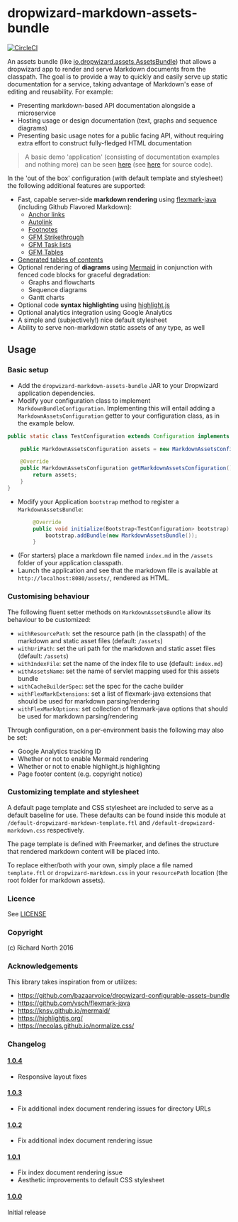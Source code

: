 # dropwizard-markdown-assets-bundle

[![CircleCI](https://circleci.com/gh/rnorth/dropwizard-markdown-assets-bundle.svg?style=svg)](https://circleci.com/gh/rnorth/dropwizard-markdown-assets-bundle)

An assets bundle (like [io.dropwizard.assets.AssetsBundle](http://www.dropwizard.io/1.0.0/dropwizard-assets/apidocs/io/dropwizard/assets/AssetsBundle.html)) that allows a dropwizard app to render and serve Markdown documents from the classpath. The goal is to provide a way to quickly and easily serve up static documentation for a service, taking advantage of Markdown's ease of editing and reusability. For example:

* Presenting markdown-based API documentation alongside a microservice
* Hosting usage or design documentation (text, graphs and sequence diagrams)
* Presenting basic usage notes for a public facing API, without requiring extra effort to construct fully-fledged HTML documentation

> A basic demo 'application' (consisting of documentation examples and nothing more) can be seen [here](https://dropwizard-markdown-demo.herokuapp.com/docs/) (see [here](https://github.com/rnorth/dropwizard-markdown-assets-bundle-demo) for source code).

In the 'out of the box' configuration (with default template and stylesheet) the following additional features are supported:

* Fast, capable server-side **markdown rendering** using [flexmark-java](https://github.com/vsch/flexmark-java) (including Github Flavored Markdown):
    * [Anchor links](https://github.com/vsch/flexmark-java/wiki/Extensions#anchorlink)
    * [Autolink](https://github.com/vsch/flexmark-java/wiki/Extensions#autolink)
    * [Footnotes](https://github.com/vsch/flexmark-java/wiki/Extensions#footnotes)
    * [GFM Strikethrough](https://github.com/vsch/flexmark-java/wiki/Extensions#gfm-strikethrough)
    * [GFM Task lists](https://github.com/vsch/flexmark-java/wiki/Extensions#gfm-tasklist)
    * [GFM Tables](https://github.com/vsch/flexmark-java/wiki/Extensions#tables)
* [Generated tables of contents](https://github.com/vsch/flexmark-java/wiki/Extensions#table-of-contents-1)
* Optional rendering of **diagrams** using [Mermaid](https://knsv.github.io/mermaid/) in conjunction with fenced code blocks for graceful degradation:
    * Graphs and flowcharts
    * Sequence diagrams
    * Gantt charts
* Optional code **syntax highlighting** using [highlight.js](https://highlightjs.org/)
* Optional analytics integration using Google Analytics
* A simple and (subjectively!) nice default stylesheet
* Ability to serve non-markdown static assets of any type, as well

## Usage

### Basic setup

* Add the `dropwizard-markdown-assets-bundle` JAR to your Dropwizard application dependencies.
* Modify your configuration class to implement `MarkdownBundleConfiguration`. Implementing this will entail adding a `MarkdownAssetsConfiguration` getter to your configuration class, as in the example below.

```java
public static class TestConfiguration extends Configuration implements MarkdownBundleConfiguration {

    public MarkdownAssetsConfiguration assets = new MarkdownAssetsConfiguration();

    @Override
    public MarkdownAssetsConfiguration getMarkdownAssetsConfiguration() {
        return assets;
    }
}
```

* Modify your Application `bootstrap` method to register a `MarkdownAssetsBundle`:

```java
        @Override
        public void initialize(Bootstrap<TestConfiguration> bootstrap) {
            bootstrap.addBundle(new MarkdownAssetsBundle());
        }
```

* (For starters) place a markdown file named `index.md` in the `/assets` folder of your application classpath.
* Launch the application and see that the markdown file is available at `http://localhost:8080/assets/`, rendered as HTML.

### Customising behaviour

The following fluent setter methods on `MarkdownAssetsBundle` allow its behaviour to be customized:

* `withResourcePath`: set the resource path (in the classpath) of the markdown and static asset files (default: `/assets`)
* `withUriPath`: set the uri path for the markdown and static asset files (default: `/assets`)
* `withIndexFile`: set the name of the index file to use (default: `index.md`)
* `withAssetsName`: set the name of servlet mapping used for this assets bundle
* `withCacheBuilderSpec`: set the spec for the cache builder
* `withFlexMarkExtensions`: set a list of flexmark-java extensions that should be used for markdown parsing/rendering
* `withFlexMarkOptions`: set collection of flexmark-java options that should be used for markdown parsing/rendering

Through configuration, on a per-environment basis the following may also be set:

* Google Analytics tracking ID
* Whether or not to enable Mermaid rendering
* Whether or not to enable highlight.js highlighting
* Page footer content (e.g. copyright notice)

### Customizing template and stylesheet

A default page template and CSS stylesheet are included to serve as a default baseline for use. These defaults can be found inside this module at `/default-dropwizard-markdown-template.ftl` and `/default-dropwizard-markdown.css` respectively.

The page template is defined with Freemarker, and defines the structure that rendered markdown content will be placed into.

To replace either/both with your own, simply place a file named `template.ftl` or `dropwizard-markdown.css` in your `resourcePath` location (the root folder for markdown assets).

### Licence

See [LICENSE](LICENSE)

### Copyright

(c) Richard North 2016

### Acknowledgements

This library takes inspiration from or utilizes:

* https://github.com/bazaarvoice/dropwizard-configurable-assets-bundle
* https://github.com/vsch/flexmark-java
* https://knsv.github.io/mermaid/
* https://highlightjs.org/
* https://necolas.github.io/normalize.css/

### Changelog

#### [1.0.4](https://github.com/rnorth/dropwizard-markdown-assets-bundle/releases/tag/1.0.4)

* Responsive layout fixes

#### [1.0.3](https://github.com/rnorth/dropwizard-markdown-assets-bundle/releases/tag/1.0.3)

* Fix additional index document rendering issues for directory URLs

#### [1.0.2](https://github.com/rnorth/dropwizard-markdown-assets-bundle/releases/tag/1.0.2)

* Fix additional index document rendering issue

#### [1.0.1](https://github.com/rnorth/dropwizard-markdown-assets-bundle/releases/tag/1.0.1)

* Fix index document rendering issue
* Aesthetic improvements to default CSS stylesheet

#### [1.0.0](https://github.com/rnorth/dropwizard-markdown-assets-bundle/releases/tag/1.0.0)

Initial release